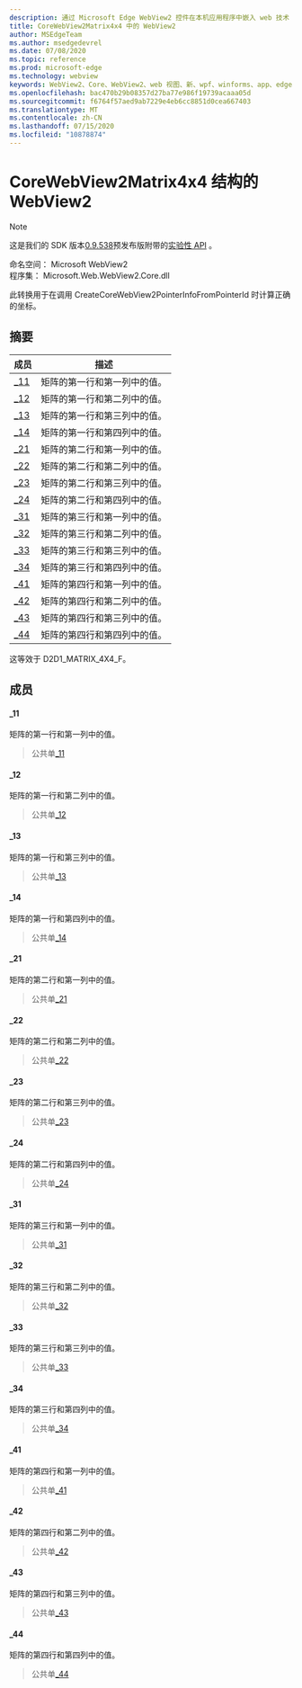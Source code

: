 ```yaml
---
description: 通过 Microsoft Edge WebView2 控件在本机应用程序中嵌入 web 技术（HTML、CSS 和 JavaScript）
title: CoreWebView2Matrix4x4 中的 WebView2
author: MSEdgeTeam
ms.author: msedgedevrel
ms.date: 07/08/2020
ms.topic: reference
ms.prod: microsoft-edge
ms.technology: webview
keywords: WebView2、Core、WebView2、web 视图、新、wpf、winforms、app、edge、CoreWebView2、CoreWebView2Controller、浏览器控件、边缘 html、、浏览器控件、边缘 html、WebView2
ms.openlocfilehash: bac470b29b08357d27ba77e986f19739acaaa05d
ms.sourcegitcommit: f6764f57aed9ab7229e4eb6cc8851d0cea667403
ms.translationtype: MT
ms.contentlocale: zh-CN
ms.lasthandoff: 07/15/2020
ms.locfileid: "10878874"
---
```

# CoreWebView2Matrix4x4 结构的 WebView2 

> [!NOTE]
> 这是我们的 SDK 版本[0.9.538](../../../releasenotes.md#09538)预发布版附带的[实验性 API](../../../concepts/versioning.md#experimental-apis) 。

命名空间： Microsoft WebView2 \
程序集： Microsoft.Web.WebView2.Core.dll

此转换用于在调用 CreateCoreWebView2PointerInfoFromPointerId 时计算正确的坐标。

## 摘要

 成员                        | 描述
--------------------------------|---------------------------------------------
[_11](#_11) | 矩阵的第一行和第一列中的值。
[_12](#_12) | 矩阵的第一行和第二列中的值。
[_13](#_13) | 矩阵的第一行和第三列中的值。
[_14](#_14) | 矩阵的第一行和第四列中的值。
[_21](#_21) | 矩阵的第二行和第一列中的值。
[_22](#_22) | 矩阵的第二行和第二列中的值。
[_23](#_23) | 矩阵的第二行和第三列中的值。
[_24](#_24) | 矩阵的第二行和第四列中的值。
[_31](#_31) | 矩阵的第三行和第一列中的值。
[_32](#_32) | 矩阵的第三行和第二列中的值。
[_33](#_33) | 矩阵的第三行和第三列中的值。
[_34](#_34) | 矩阵的第三行和第四列中的值。
[_41](#_41) | 矩阵的第四行和第一列中的值。
[_42](#_42) | 矩阵的第四行和第二列中的值。
[_43](#_43) | 矩阵的第四行和第三列中的值。
[_44](#_44) | 矩阵的第四行和第四列中的值。

这等效于 D2D1_MATRIX_4X4_F。

## 成员

#### _11 

矩阵的第一行和第一列中的值。

> 公共单[_11](#_11)

#### _12 

矩阵的第一行和第二列中的值。

> 公共单[_12](#_12)

#### _13 

矩阵的第一行和第三列中的值。

> 公共单[_13](#_13)

#### _14 

矩阵的第一行和第四列中的值。

> 公共单[_14](#_14)

#### _21 

矩阵的第二行和第一列中的值。

> 公共单[_21](#_21)

#### _22 

矩阵的第二行和第二列中的值。

> 公共单[_22](#_22)

#### _23 

矩阵的第二行和第三列中的值。

> 公共单[_23](#_23)

#### _24 

矩阵的第二行和第四列中的值。

> 公共单[_24](#_24)

#### _31 

矩阵的第三行和第一列中的值。

> 公共单[_31](#_31)

#### _32 

矩阵的第三行和第二列中的值。

> 公共单[_32](#_32)

#### _33 

矩阵的第三行和第三列中的值。

> 公共单[_33](#_33)

#### _34 

矩阵的第三行和第四列中的值。

> 公共单[_34](#_34)

#### _41 

矩阵的第四行和第一列中的值。

> 公共单[_41](#_41)

#### _42 

矩阵的第四行和第二列中的值。

> 公共单[_42](#_42)

#### _43 

矩阵的第四行和第三列中的值。

> 公共单[_43](#_43)

#### _44 

矩阵的第四行和第四列中的值。

> 公共单[_44](#_44)

